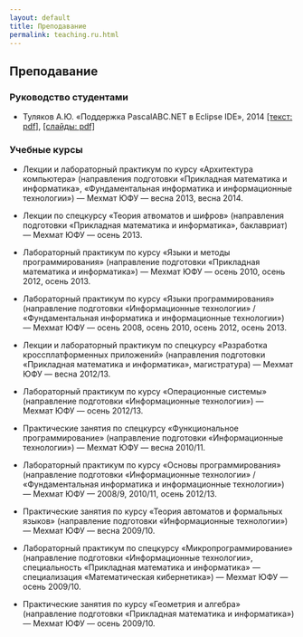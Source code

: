 ```yaml
---
layout: default
title: Преподавание
permalink: teaching.ru.html
---
```

## Преподавание

### Руководство студентами

*   Туляков А.Ю. «Поддержка PascalABC.NET в Eclipse IDE», 2014 [[текст: pdf]](Edu/tutoring/Tuliakov-2014/text.pdf), [[слайды: pdf]](Edu/tutoring/Tuliakov-2014/slides.pdf)

### Учебные курсы

*   Лекции и лабораторный практикум по курсу «Архитектура компьютера» (направления подготовки «Прикладная математика и информатика»,
«Фундаментальная информатика и информационные технологии») — Мехмат ЮФУ — весна 2013, весна 2014.

*   Лекции по спецкурсу «Теория атвоматов и шифров» (направления подготовки «Прикладная математика и информатика», баклавриат) — Мехмат ЮФУ — осень 2013.

*   Лабораторный практикум по курсу «Языки и методы программирования» (направление подготовки
«Прикладная математика и информатика») — Мехмат ЮФУ — осень 2010, осень 2012, осень 2013.

*   Лабораторный практикум по курсу «Языки программирования» (направление подготовки
«Информационные технологии» / «Фундаментальная информатика и информационные технологии») — Мехмат ЮФУ — осень 2008, осень 2010, осень 2012, осень 2013.

*   Лекции и лабораторный практикум по спецкурсу «Разработка кроссплатформенных приложений» (направления подготовки «Прикладная математика и информатика», магистратура) — Мехмат ЮФУ — весна 2012/13.

*   Лабораторный практикум по курсу «Операционные системы» (направление подготовки
«Информационные технологии») — Мехмат ЮФУ — осень 2012/13.

*   Практические занятия по спецкурсу «Функциональное программирование» (направление подготовки
«Информационные технологии») — Мехмат ЮФУ — весна 2010/11.

*   Лабораторный практикум по курсу «Основы программирования» (направление подготовки
«Информационные технологии» / «Фундаментальная информатика и информационные технологии») — Мехмат ЮФУ — 2008/9, 2010/11, осень 2012/13.

*   Практические занятия по курсу «Теория автоматов и формальных языков» (направление подготовки «Информационные технологии») — Мехмат ЮФУ — весна 2009/10.

*   Лабораторный практикум по спецкурсу «Микропрограммирование» (направление подготовки
«Информационные технологии», специальность «Прикладная математика и
информатика» — специализация «Математическая кибернетика») — Мехмат ЮФУ — осень 2009/10.

*   Практические занятия по курсу «Геометрия и алгебра» (направление подготовки
«Прикладная математика и информатика») — Мехмат ЮФУ — осень 2009/10.
